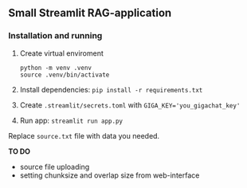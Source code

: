## Small Streamlit RAG-application

### Installation and running

1. Create virtual enviroment

    ```
   python -m venv .venv
   source .venv/bin/activate
    ```

2. Install dependencies: `pip install -r requirements.txt`
3. Create `.streamlit/secrets.toml` with `GIGA_KEY='you_gigachat_key'`
4. Run app: `streamlit run app.py`

Replace `source.txt` file with data you needed. 

**TO DO**
* source file uploading
* setting chunksize and overlap size from web-interface 
